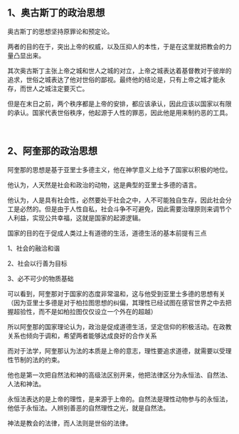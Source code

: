 <h2>1、奥古斯丁的政治思想</h2><p data-pid="_zWaaW6F">奥古斯丁的思想坚持原罪论和预定论。</p><p data-pid="mVmnA1jN">两者的目的在于，突出上帝的权威，以及压抑人的本性，于是在这里就把教会的力量凸显出来。</p><p data-pid="jYU2IaPc">其次奥古斯丁主张上帝之城和世人之城的对立，上帝之城表达着基督教对于彼岸的追求，世俗之城表达了他对世俗的鄙视。最终他的结论是，只有上帝之城才能永存，而世人之城注定要灭亡。</p><p data-pid="tjZ8fgQF">但是在末日之前，两个秩序都是上帝的安排，都应该承认，因此应该以国家以有限的承认。国家代表世俗秩序，他起源于人性的罪恶，因此他是用来制约恶的工具。</p><p class="ztext-empty-paragraph"><br/></p><h2>2、阿奎那的政治思想</h2><p data-pid="8EjaQSlf">阿奎那的思想是基于亚里士多德主义，他在神学意义上给予了国家以积极的地位。</p><p data-pid="ZNaxK_0U">他认为，人天然是社会和政治的动物，这是典型的亚里士多德的语言。</p><p data-pid="aHjZUgnc">他认为，人是具有社会性，必然要处于社会之中，人不可能独自生存，因此社会分工是必然的。但是由于人性自私，社会斗争不可避免，因此需要治理原则来调节个人利益，实现公共幸福，这就是国家的起源逻辑。</p><p data-pid="1UUNYZ87">国家的目的在于促成人类过上有道德的生活，道德生活的基本前提有三点</p><p data-pid="t2GAmb8n">1、社会的融洽和谐</p><p data-pid="blai2b5D">2、社会以行善为目标</p><p data-pid="D4OkdGgP">3、必不可少的物质基础</p><p data-pid="2KlBTaLU">可以看到，阿奎那对于国家的态度非常温和，这与他受到亚里士多德的思想有关（因为亚里士多德是对于柏拉图思想的纠偏，其理性已经试图在感官世界之中去把握超验性，而不是如柏拉图仅仅设立一个外在的超越）</p><p data-pid="aASguMDm">所以阿奎那的国家理论认为，政治是促成道德生活，坚定信仰的积极活动。在政教关系也倾向于调和，希望两者能够达成良好的合作关系</p><p data-pid="-jsfTAjA">而对于法学，阿奎那认为法的本质是上帝的意志，理性要追求道德，就需要以受理性节制的法的约束。</p><p data-pid="2I0A1W0J">他也是第一次把自然法和神的高级法区别开来，他把法律区分为永恒法、自然法、人法和神法。</p><p data-pid="d0c2Lsgq">永恒法表达的是上帝的理性，是来源于上帝的。自然法是理性动物参与的永恒法，他低于永恒法。人辨别善恶的自然理性之光，就是自然法。</p><p data-pid="Xtc2DE2I">神法是教会的法律，而人法则是世俗的法律。</p><p></p>